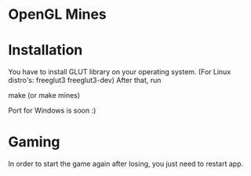 # OpenGL Mines

# Installation

You have to install GLUT library on your operating system.
(For Linux distro's: freeglut3 freeglut3-dev)
After that, run

make (or make mines) 

Port for Windows is soon :)

# Gaming

In order to start the game again after losing, you just need to restart app.
